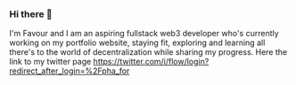 ### Hi there 👋

I'm Favour and I am an aspiring fullstack web3 developer who's currently working on my portfolio website, staying fit, exploring and learning all there's to the world of decentralization while sharing my progress. Here the link to my twitter page https://twitter.com/i/flow/login?redirect_after_login=%2Fpha_for


<!--
**Favvychan/Favvychan** is a ✨ _special_ ✨ repository because its `README.md` (this file) appears on your GitHub profile.

Here are some ideas to get you started:

- 🔭 I’m currently working on ...
- 🌱 I’m currently learning ...
- 👯 I’m looking to collaborate on ...
- 🤔 I’m looking for help with ...
- 💬 Ask me about ...
- 📫 How to reach me: ...
- 😄 Pronouns: ...
- ⚡ Fun fact: ...
-->
